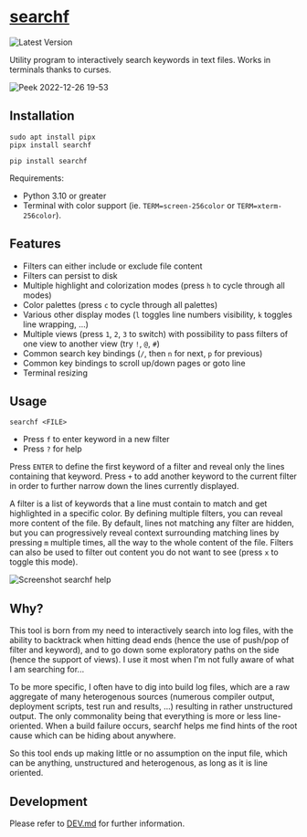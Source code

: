 # [searchf](https://github.com/human3/searchf)

![Latest Version](https://img.shields.io/pypi/v/searchf)

Utility program to interactively search keywords in text files. Works in terminals thanks to curses.

![Peek 2022-12-26 19-53](https://user-images.githubusercontent.com/15265841/209608799-c1db8f61-bfad-49ca-8f1e-fe12637f80cb.gif)

## Installation

```
sudo apt install pipx
pipx install searchf
```

`pip install searchf`

Requirements:
- Python 3.10 or greater
- Terminal with color support (ie. `TERM=screen-256color` or `TERM=xterm-256color`).

## Features

- Filters can either include or exclude file content
- Filters can persist to disk
- Multiple highlight and colorization modes (press `h` to cycle through all modes)
- Color palettes (press `c` to cycle through all palettes)
- Various other display modes (`l` toggles line numbers visibility, `k` toggles line wrapping, ...)
- Multiple views (press `1`, `2`, `3` to switch) with possibility to pass filters of one view to another view (try `!`, `@`, `#`)
- Common search key bindings (`/`, then `n` for next, `p` for previous)
- Common key bindings to scroll up/down pages or goto line
- Terminal resizing

## Usage

`searchf <FILE>`

- Press `f` to enter keyword in a new filter
- Press `?` for help

Press `ENTER` to define the first keyword of a filter and reveal only the lines containing that keyword. Press `+` to add another keyword to the current filter in order to further narrow down the lines currently displayed.

A filter is a list of keywords that a line must contain to match and get highlighted in a specific color. By defining multiple filters, you can reveal more content of the file. By default, lines not matching any filter are hidden, but you can progressively reveal context surrounding matching lines by pressing `m` multiple times, all the way to the whole content of the file. Filters can also be used to filter out content you do not want to see (press `x` to toggle this mode).

![Screenshot searchf help](https://user-images.githubusercontent.com/15265841/209476860-4e4e4600-0333-43f2-9cd7-65777448f927.png)

## Why?

This tool is born from my need to interactively search into log files, with the ability to backtrack when hitting dead ends (hence the use of push/pop of filter and keyword), and to go down some exploratory paths on the side (hence the support of views). I use it most when I'm not fully aware of what I am searching for...

To be more specific, I often have to dig into build log files, which are a raw aggregate of many heterogenous sources (numerous compiler output, deployment scripts, test run and results, ...) resulting in rather unstructured output. The only commonality being that everything is more or less line-oriented. When a build failure occurs, searchf helps me find hints of the root cause which can be hiding about anywhere.

So this tool ends up making little or no assumption on the input file, which can be anything, unstructured and heterogenous, as long as it is line oriented.

## Development

Please refer to [DEV.md](https://github.com/human3/searchf/blob/master/docs/DEV.md) for further information.
